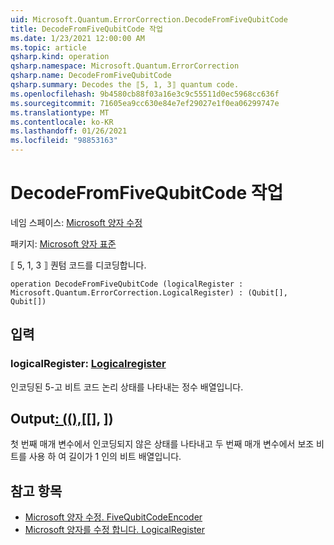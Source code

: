 ```yaml
---
uid: Microsoft.Quantum.ErrorCorrection.DecodeFromFiveQubitCode
title: DecodeFromFiveQubitCode 작업
ms.date: 1/23/2021 12:00:00 AM
ms.topic: article
qsharp.kind: operation
qsharp.namespace: Microsoft.Quantum.ErrorCorrection
qsharp.name: DecodeFromFiveQubitCode
qsharp.summary: Decodes the ⟦5, 1, 3⟧ quantum code.
ms.openlocfilehash: 9b4580cb88f03a16e3c9c55511d0ec5968cc636f
ms.sourcegitcommit: 71605ea9cc630e84e7ef29027e1f0ea06299747e
ms.translationtype: MT
ms.contentlocale: ko-KR
ms.lasthandoff: 01/26/2021
ms.locfileid: "98853163"
---
```

# <a name="decodefromfivequbitcode-operation"></a>DecodeFromFiveQubitCode 작업

네임 스페이스: [Microsoft 양자 수정](xref:Microsoft.Quantum.ErrorCorrection)

패키지: [Microsoft 양자 표준](https://nuget.org/packages/Microsoft.Quantum.Standard)


⟦ 5, 1, 3 ⟧ 퀀텀 코드를 디코딩합니다.

```qsharp
operation DecodeFromFiveQubitCode (logicalRegister : Microsoft.Quantum.ErrorCorrection.LogicalRegister) : (Qubit[], Qubit[])
```


## <a name="input"></a>입력

### <a name="logicalregister--logicalregister"></a>logicalRegister: [Logicalregister](xref:Microsoft.Quantum.ErrorCorrection.LogicalRegister)

인코딩된 5-고 비트 코드 논리 상태를 나타내는 정수 배열입니다.



## <a name="output--qubitqubit"></a>Output[: ((),](xref:microsoft.quantum.lang-ref.qubit)[[], [](xref:microsoft.quantum.lang-ref.qubit)])

첫 번째 매개 변수에서 인코딩되지 않은 상태를 나타내고 두 번째 매개 변수에서 보조 비트를 사용 하 여 길이가 1 인의 비트 배열입니다.

## <a name="see-also"></a>참고 항목

- [Microsoft 양자 수정. FiveQubitCodeEncoder](xref:Microsoft.Quantum.ErrorCorrection.FiveQubitCodeEncoder)
- [Microsoft 양자를 수정 합니다. LogicalRegister](xref:Microsoft.Quantum.ErrorCorrection.LogicalRegister)